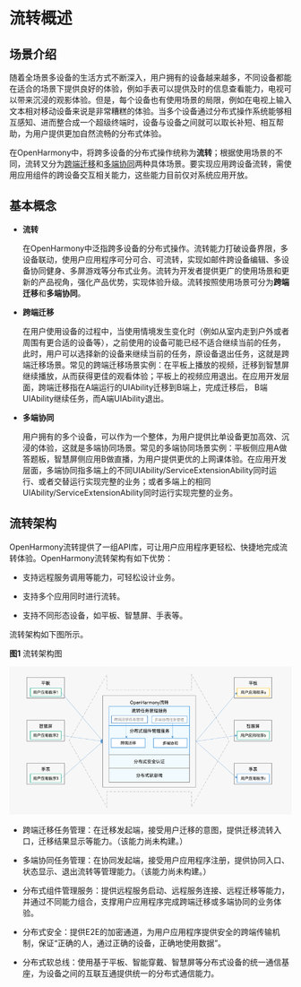 # 流转概述


## 场景介绍

随着全场景多设备的生活方式不断深入，用户拥有的设备越来越多，不同设备都能在适合的场景下提供良好的体验，例如手表可以提供及时的信息查看能力，电视可以带来沉浸的观影体验。但是，每个设备也有使用场景的局限，例如在电视上输入文本相对移动设备来说是非常糟糕的体验。当多个设备通过分布式操作系统能够相互感知、进而整合成一个超级终端时，设备与设备之间就可以取长补短、相互帮助，为用户提供更加自然流畅的分布式体验。

在OpenHarmony中，将跨多设备的分布式操作统称为**流转**；根据使用场景的不同，流转又分为[跨端迁移](hop-cross-device-migration.md)和[多端协同](hop-multi-device-collaboration.md)两种具体场景。要实现应用跨设备流转，需使用应用组件的跨设备交互相关能力，这些能力目前仅对系统应用开放。


## 基本概念

- **流转**
  
  在OpenHarmony中泛指跨多设备的分布式操作。流转能力打破设备界限，多设备联动，使用户应用程序可分可合、可流转，实现如邮件跨设备编辑、多设备协同健身、多屏游戏等分布式业务。流转为开发者提供更广的使用场景和更新的产品视角，强化产品优势，实现体验升级。流转按照使用场景可分为**跨端迁移**和**多端协同**。
  
- **跨端迁移**

  在用户使用设备的过程中，当使用情境发生变化时（例如从室内走到户外或者周围有更合适的设备等），之前使用的设备可能已经不适合继续当前的任务，此时，用户可以选择新的设备来继续当前的任务，原设备退出任务，这就是跨端迁移场景。常见的跨端迁移场景实例：在平板上播放的视频，迁移到智慧屏继续播放，从而获得更佳的观看体验；平板上的视频应用退出。在应用开发层面，跨端迁移指在A端运行的UIAbility迁移到B端上，完成迁移后， B端UIAbility继续任务，而A端UIAbility退出。

- **多端协同**

  用户拥有的多个设备，可以作为一个整体，为用户提供比单设备更加高效、沉浸的体验，这就是多端协同场景。常见的多端协同场景实例：平板侧应用A做答题板，智慧屏侧应用B做直播，为用户提供更优的上网课体验。在应用开发层面，多端协同指多端上的不同UIAbility/ServiceExtensionAbility同时运行、或者交替运行实现完整的业务；或者多端上的相同UIAbility/ServiceExtensionAbility同时运行实现完整的业务。


## 流转架构

OpenHarmony流转提供了一组API库，可让用户应用程序更轻松、快捷地完成流转体验。OpenHarmony流转架构有如下优势：

- 支持远程服务调用等能力，可轻松设计业务。

- 支持多个应用同时进行流转。

- 支持不同形态设备，如平板、智慧屏、手表等。

流转架构如下图所示。

  **图1** 流转架构图

  ![hop-structure](figures/hop-structure.png)  

- 跨端迁移任务管理：在迁移发起端，接受用户迁移的意图，提供迁移流转入口，迁移结果显示等能力。（该能力尚未构建。）

- 多端协同任务管理：在协同发起端，接受用户应用程序注册，提供协同入口、状态显示、退出流转等管理能力。（该能力尚未构建。）

- 分布式组件管理服务：提供远程服务启动、远程服务连接、远程迁移等能力，并通过不同能力组合，支撑用户应用程序完成跨端迁移或多端协同的业务体验。

- 分布式安全：提供E2E的加密通道，为用户应用程序提供安全的跨端传输机制，保证“正确的人，通过正确的设备，正确地使用数据”。

- 分布式软总线：使用基于平板、智能穿戴、智慧屏等分布式设备的统一通信基座，为设备之间的互联互通提供统一的分布式通信能力。
